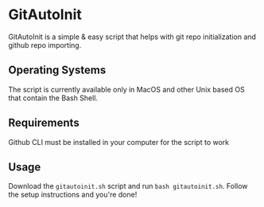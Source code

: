 # GitAutoInit

GitAutoInit is a simple & easy script that helps with git repo initialization and github repo importing. 

## Operating Systems

The script is currently available only in MacOS and other Unix based OS that contain the Bash Shell. 

## Requirements

Github CLI must be installed in your computer for the script to work

## Usage

Download the `gitautoinit.sh` script and run `bash gitautoinit.sh`. Follow the setup instructions and you're done! 
